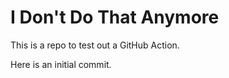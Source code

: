 # I Don't Do That Anymore

This is a repo to test out a GitHub Action. 

Here is an initial commit.

